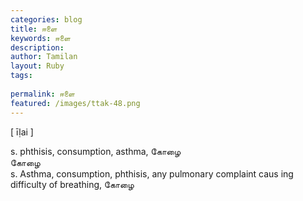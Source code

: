 ```yaml
---
categories: blog
title: ஈளை
keywords: ஈளை
description: 
author: Tamilan
layout: Ruby
tags: 
 
permalink: ஈளை
featured: /images/ttak-48.png
---
```

  
[ īḷai ]  
  
s. phthisis, consumption, asthma, கோழை  
கோழை  
s. Asthma, consumption, phthisis, any pulmonary complaint caus ing difficulty of breathing, கோழை
